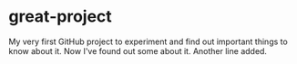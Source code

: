 # great-project
My very first GitHub project to experiment and find out important things to know about it.
Now I've found out some about it.
Another line added.
